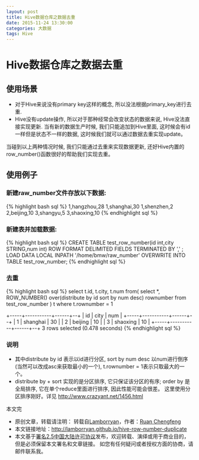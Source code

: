 ```yaml
---
layout: post
title: Hive数据仓库之数据去重
date: 2015-11-24 13:30:00
categories: 大数据
tags: Hive
---
```

# Hive数据仓库之数据去重

## 使用场景

* 对于Hive来说没有primary key这样的概念, 所以没法根据primary_key进行去重.
* Hive没有update操作, 所以对于那种经常会改变状态的数据来说, Hive没法直接实现更新. 当有新的数据生产时候, 我们只能追加到Hive里面, 这时候会有id一样但是状态不一样的数据, 这时候我们就可以通过数据去重实现update。

当碰到以上两种情况时候, 我们只能通过去重来实现数据更新, 还好Hive内置的row_number()函数很好的帮助我们实现去重。

## 使用例子

### 新建raw_number文件存放以下数据:
{% highlight bash sql %}
1,hangzhou,28
1,shanghai,30
1,shenzhen,2
2,beijing,10
3,shangyu,5
3,shaoxing,10
{% endhighlight sql %}

### 新建表并加载数据:
{% highlight bash sql %}
CREATE TABLE test_row_number(id int,city STRING,num int)
ROW FORMAT DELIMITED FIELDS TERMINATED BY ',' ;
LOAD DATA LOCAL INPATH '/home/bmw/raw_number' OVERWRITE INTO TABLE test_row_number;
{% endhighlight sql %}

### 去重

{% highlight bash sql %}
select t.id, t.city, t.num
from(
    select *, ROW_NUMBER() over(distribute by id sort by num desc) rownumber
    from test_row_number
) t
where t.rownumber = 1

+-----+-----------+------+--+
| id  |   city    | num  |
+-----+-----------+------+--+
| 1   | shanghai  | 30   |
| 2   | beijing   | 10   |
| 3   | shaoxing  | 10   |
+-----+-----------+------+--+
3 rows selected (0.478 seconds)
{% endhighlight sql %}

### 说明
* 其中distribute by id 表示以id进行分区, sort by num desc 以num进行倒序(当然可以改成asc来获取最小的一个), t.rownumber = 1表示只取最大的一个。
* distribute by + sort 实现的是分区排序, 它只保证该分区的有序; order by 是全局排序, 它在单个reduce里面进行排序, 因此性能可能会很差。 这里使用分区排序刚好。详见 http://www.crazyant.net/1456.html

本文完


* 原创文章，转载请注明： 转载自[Lamborryan](<lamborryan.github.io>)，作者：[Ruan Chengfeng](<http://lamborryan.github.io/about/>)
* 本文链接地址：http://lamborryan.github.io/hive-row-number-duplicate
* 本文基于[署名2.5中国大陆许可协议](<http://creativecommons.org/licenses/by/2.5/cn/>)发布，欢迎转载、演绎或用于商业目的，但是必须保留本文署名和文章链接。 如您有任何疑问或者授权方面的协商，请邮件联系我。
